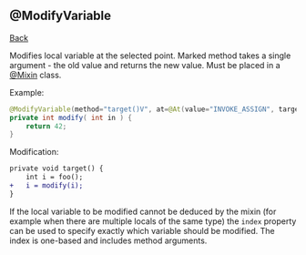 ## @ModifyVariable
[Back](mixins.md)

Modifies local variable at the selected point. Marked method takes a single argument - the old value and returns the new value. Must be placed in a [@Mixin](mixin.md) class.

Example:
```java
@ModifyVariable(method="target()V", at=@At(value="INVOKE_ASSIGN", target="Lnet/example/Example;foo()I"))
private int modify( int in ) {
	return 42;
}
```

Modification:
```patch
private void target() {
	int i = foo();
+	i = modify(i);
}
```

If the local variable to be modified cannot be deduced by the mixin (for example when there are multiple locals of the same type) the `index` property can be used to specify exactly which variable should be modified. The index is one-based and includes method arguments.
